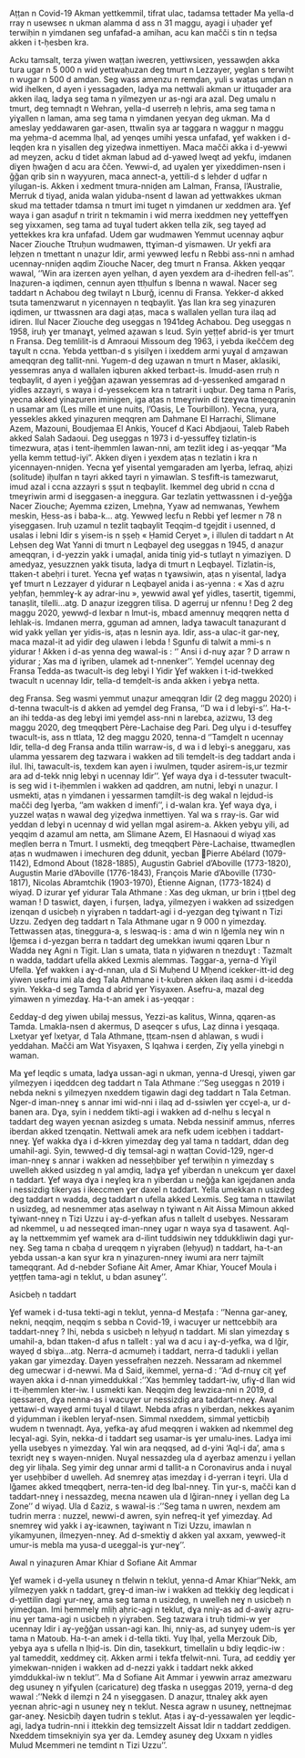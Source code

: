 Aṭṭan n Covid-19
Akman yettkemmil, tifrat ulac, tadamsa tettader
Ma yella-d rray n usewseɛ n ukman alamma d ass n 31 maggu, ayagi i uḥader ɣef terwiḥin n yimdanen seg unfafad-a amihan, acu kan mačči s tin n teḍsa akken i t-ḥesben kra.

Acku tamsalt, terza yiwen waṭṭan iweɛren, yettiwsiɛen, yessawḍen akka tura ugar n 5 000 n wid yettwaḥuzan deg tmurt n Lezzayer, yeglan s terwiḥt n wugar n 500 d amdan. Seg wass amenzu n remḍan, yuli s waṭas umḍan n wid ihelken, d ayen i yessagaden, ladɣa ma nettwali akman ur ittuqader ara akken ilaq, ladɣa seg tama n yilmeẓyen ur as-ngi ara azal. Deg umalu n tmurt, deg temnaḍt n Wehran, yella-d userreḥ n leḥris, ama seg tama n yiɣallen n laman, ama seg tama n yimdanen yeɛyan deg ukman. Ma d ameslay yeddawaren gar-asen, ttwalin sya ar taggara n waggur n maggu ma yeḥma-d acemma lḥal, ad yenqes umihi yesɛa unfafad, ɣef wakken i d-leqḍen kra n yisallen deg yizeḍwa inmettiyen. Maca mačči akka i d-yewwi ad meyzen, acku d tidet akman labud ad d-yaweḍ lweqt ad yekfu, imdanen diɣen ḥwaǧen d acu ara ččen. Yewwi-d, ad uɣalen ɣer yixeddimen-nsen i ǧǧan qrib sin n wayyuren, maca annect-a, yettili-d s leḥder d uḍfar n yilugan-is. Akken i xedment tmura-nniḍen am Lalman, Fransa, l’Australie, Merruk d tiyaḍ, anida walan yiduba-nsent d lawan ad yettwakkes ukman skud ma tettader tdamsa n tmurt imi tuget n yimdanen ur xeddmen ara. Ɣef waya i gan asaḍuf n tririt n tekmamin i wid merra ixeddmen neɣ yetteffɣen seg yixxamen, seg tama ad tuɣal tudert akken tella zik, seg tayeḍ ad yettekkes kra kra unfafad. 
Udem gar wudmawen
Yemmut ucennay aqbur Nacer Ziouche
Ttruḥun wudmawen, ttɣiman-d yismawen. Ur yekfi ara leḥzen n tmettant n unaẓur Idir, armi yewweḍ leɛfu n Rebbi ass-nni n amhad ucennay-nniḍen aqdim Ziouche Nacer, deg tmurt n Fransa. Akken yeqqar wawal, ‘’Win ara izerɛen ayen yelhan, d ayen yexdem ara d-ihedren fell-as’’. Inaẓuren-a iqdimen, cennun ayen ttḥulfun s lbenna n wawal. Nacer seg taddart n Achabou deg twilayt n Lburǧ, icennu di Fransa. Yekker-d akked tsuta tamenzwarut n yicennayen n teqbaylit. Ɣas llan kra seg yinaẓuren iqdimen, ur ttwassnen ara dagi aṭas, maca s wallalen yellan tura ilaq ad idiren. Ilul Nacer Ziouche deg useggas n 1941deg Achabou. Deg useggas n 1958, iruḥ ɣer tmanaɣt, yelmed aẓawan s lɛud. Syin yeṭṭef abrid-is ɣer tmurt n Fransa. Deg temlilit-is d Amraoui Missoum deg 1963, i yebda ikeččem deg taɣult n ccna. Yebda yettban-d s yisilɣen i ixeddem armi yuɣal d amẓawan ameqqran deg tallit-nni. Yugem-d deg uẓawan n tmurt n Maser, aklasiki, yessemras anya d wallalen iqburen akked terbaɛt-is. Imudd-asen rruḥ n teqbaylit, d ayen i yeǧǧan aẓawan yessemras ad d-yessenked amgarad n yidles azzayri, s waya i d-yessekcem kra n tatrarit i uqbur. Deg tama n Paris, yecna akked yinaẓuren iminigen, iga aṭas n tmeɣriwin di tzeɣwa timeqqranin n usamar am (Les mille et une nuits, l’Oasis, Le Tourbillon). Yecna, yura, yessekles akked yinaẓuren meqqren am Dahmane El Harrachi, Slimane Azem, Mazouni, Boudjemaa El Ankis, Youcef d Kaci Abdjaoui, Taleb Rabeh akked Salah Sadaoui. Deg useggas n 1973 i d-yessuffeɣ tizlatin-is timezwura, aṭas i tent-iḥemmlen lawan-nni, am tezlit ideg i as-yeqqar “Ma yella kemm tettuḍ-iyi”. Akken diɣen i yexdem aṭas n tezlatin i kra n yicennayen-nniḍen. Yecna ɣef yisental yemgaraden am lɣerba, lefraq, aḥizi (solitude) iḥulfan n tayri akked tayri n yimawlan. S tesfift-is tamezwarut, imud azal i ccna azzayri s ṣṣut n teqbaylit. Ikemmel deg ubrid n ccna d tmeɣriwin armi d iseggasen-a ineggura. Gar tezlatin yettwassnen i d-yeǧǧa Nacer Ziouche; Ayemma ɛzizen, Lmeḥna, Yyaw ad nemwanas, Yewhem meskin, Ḥess-as i baba-k… atg. Yewweḍ leɛfu n Rebbi ɣef leɛmer n 78 n yiseggasen.
Iruḥ uzamul n tezlit taqbaylit
Teqqim-d tgejdit i usenned, d usalas i lebni
Idir s yisem-is n ṣṣeḥ « Ḥamid Ceryet », i illulen di taddart n At Leḥsen deg Wat Yanni di tmurt n Leqbayel deg useggas n 1945, d anaẓur ameqqran, i d-yezzin yakk i umaḍal, anida tinig yid-s tutlayt n yimaziɣen. D amedyaz, yesuzznen yakk tisuta, ladɣa di tmurt n Leqbayel. Tizlatin-is, ttaken-t abeḥri i turet. Yecna ɣef waṭas n tɣawsiwin, aṭas n yisental, ladɣa ɣef tmurt n Lezzayer d yidurar n Leqbayel anida i as-yenna : « Xas d aẓru yeḥfan, ḥemmleɣ-k ay adrar-inu », yewwid awal ɣef yidles, tasertit, tigemmi, tanaṣlit, tilelli…atg. D anaẓur izeggren tilisa. D agerruj ur nfennu ! Deg 2 deg maggu 2020, yewwḍ-d lexbar n lmut-is, mbaɛd amennuɣ meqqren netta d lehlak-is. Imdanen merra, gguman ad amnen, ladɣa tawacult tanaẓurant d wid yakk yellan ɣer yidis-is, aṭas n lesnin aya. Idir, ass-a ulac-it gar-neɣ, maca mazal-it ad yidir deg ulawen i lebda ! Sgunfu di talwit a mmi-s n yidurar ! Akken i d-as yenna deg wawal-is : ‘’ Ansi i d-nuɣ aẓar ? D arraw n yidurar ; Xas ma d iɣriben, ulamek ad t-nnenker’’.
Yemḍel ucennay deg Fransa
Tedda-as twacult-is deg lebɣi I Yidir
Ɣef wakken i t-id-twekked
twacult n ucennay Idir,
tella-d temḍelt-is anda
akken i yebɣa netta.

deg Fransa. Seg wasmi yemmut unaẓur ameqqran Idir (2 deg maggu 2020) i d-tenna twacult-is d akken ad yemḍel deg Fransa, ‘’D wa i d lebɣi-s’’. Ha-t-an ihi tedda-as deg lebɣi imi yemḍel ass-nni n larebɛa, azizwu, 13 deg maggu 2020, deg tmeqqbert Père-Lachaise deg Pari. Deg ulɣu i d-tesuffeɣ twacult-is, ass n ttlata, 12 deg maggu 2020, tenna-d ‘’Tamḍelt n ucennay Idir, tella-d deg Fransa anda ttilin warraw-is, d wa i d lebɣi-s aneggaru, xas ulamma yessarem deg tazwara i wakken ad tili temḍelt-is deg taddart anda i ilul. Ihi, tawacult-is, texdem kan ayen i iwulmen, tquder asirem-is,ur tezmir ara ad d-tekk nnig lebɣi n ucennay Idir’’. Ɣef waya dɣa i d-tessuter twacult-is seg wid i t-iḥemmlen i wakken ad qaddren, am nutni, lebɣi n unaẓur. I usmekti, aṭas n yimdanen i yessarmen tamḍilt-is deg wakal n lejdud-is mačči deg lɣerba, ‘’am wakken d imenfi’’, i d-walan kra. Ɣef waya dɣa, i yuzzel waṭas n wawal deg yiẓeḍwa inmettiyen. Yal wa s rray-is. Gar wid yeddan d lebɣi n ucennay d wid yellan mgal asirem-a. Akken yebɣu yili, ad yeqqim d azamul am netta, am Slimane Azem, El Hasnaoui d wiyaḍ xas meḍlen berra n Tmurt. I usmekti, deg tmeqqbert Père-Lachaise, ttwameḍlen aṭas n wudmawen i imechuren deg ddunit, yecban Pierre Abélard (1079-1142), Edmond About (1828-1885), Augustin Gabriel d’Aboville (1773-1820), Augustin Marie d’Aboville (1776-1843), François Marie d’Aboville (1730-1817), Nicolas Abramtchik (1903-1970), Étienne Aignan, (1773-1824) d wiyaḍ.
D izurar ɣef yidurar
Tala Athmane : Xas deg ukman, ur brin i ṭṭbel deg waman !
D taswiɛt, daɣen, i furṣen, ladɣa, yilmeẓyen i wakken ad ssizedgen izenqan d usicbeḥ n yiɣraben n taddart-agi i d-yezgan deg tɣiwant n Tizi Uzzu. Zedɣen deg taddart n Tala Athmane ugar n 9 000 n yimezdaɣ. Tettwassen aṭas, tineggura-a, s leswaq-is : ama d win n lǧemla neɣ win n lǧemɛa i d-yezgan berra n taddart deg umekkan iwumi qqaren Lbur n Wadda neɣ Agni n Tigit. Llan s umata, tlata n yiḍwaren n tnezduɣt : Tazmalt n wadda, taddart ufella akked Lexmis alemmas. Taggar-a, yerna-d Yiɣil Ufella. Ɣef wakken i aɣ-d-nnan, ula d Si Muḥend U Mḥend icekker-itt-id deg yiwen usefru imi ala deg Tala Athmane i t-kubren akken ilaq asmi i d-iɛedda syin. Yekka-d seg Tamda d abrid ɣer Yisyaxen. Asefru-a, mazal deg yimawen n yimezdaɣ. Ha-t-an amek i as-yeqqar :

Ɛeddaɣ-d deg yiwen ubilaj messus,
Yezzi-as kalitus,
Winna, qqaren-as Tamda.
Lmakla-nsen d akermus,
D aseqcer s ufus,
Laẓ dinna i yesqaqa.
Lxetyar ɣef lxetyar, d Tala Athmane,
ṭṭɛam-nsen d aḥlawan,
s wudi i yeddahan.
Mačči am Wat Yisyaxen,
S lqahwa i ɛerḍen,
Ziɣ yella yinebgi n waman.

Ma ɣef leqdic s umata, ladɣa ussan-agi n ukman, yenna-d Uresqi, yiwen gar yilmeẓyen i iqeddcen deg taddart n Tala Athmane :’’Seg useggas n 2019 i nebda nekni s yilmeẓyen nxeddem tigawin dagi deg taddart n Tala Ɛetman. Nger-d iman-nneɣ s annar imi wid-nni i ilaq ad d-ssiwlen ɣer ccɣel-a, ur d-banen ara. Dɣa, syin i neddem tikti-agi i wakken ad d-nelhu s lecɣal n taddart deg wayen yeɛnan asizdeg s umata. Nebda nessinif ammus, nferres iberdan akked tzenqatin. Nettwali amek ara nefk udem icebḥen i taddart-nneɣ. Ɣef wakka dɣa i d-kkren yimezdaɣ deg yal tama n taddart, ddan deg umahil-agi. Syin, tewweḍ-d diɣ temsal-agi n waṭtan Covid-129, nger-d iman-nneɣ s annar i wakken ad nesseḥbiber ɣef terwiḥin n yimezdaɣ s uwelleh akked usizdeg n yal amḍiq, ladɣa ɣef yiberdan n unekcum ɣer daxel n taddart. Ɣef waya dɣa i neɣleq kra n yiberdan u neǧǧa kan igejdanen anda i nessizdig tikeryas i ikeccmen ɣer daxel n taddart. Yella umekkan n usizdeg deg taddart n wadda, deg taddart n ufella akked Lexmis. Seg tama n ttawilat n usizdeg, ad nesnemmer aṭas aselway n tɣiwant n Ait Aissa Mimoun akked tɣiwant-nneɣ n Tizi Uzzu i aɣ-d-yefkan afus n tallelt d usebɣes. Nessaram ad nkemmel, u ad nesseqɛed iman-nneɣ ugar n waya sya d tasawent. Aql-aɣ la nettxemmim ɣef wamek ara d-ilint tuddsiwin neɣ tddukkliwin dagi ɣur-neɣ. Seg tama n cbaḥa d ureqqem n yiɣraben (leḥyuḍ) n taddart, ha-t-an yebda ussan-a kan sɣur kra n yinaẓuren-nneɣ iwumi ara nerr tajmilt tameqqrant. Ad d-nebder Sofiane Ait Amer, Amar Khiar, Youcef Moula i yeṭṭfen tama-agi n teklut, u bdan asuneɣ’’.

Asicbeḥ n taddart

Ɣef wamek i d-tusa tekti-agi n teklut, yenna-d Mesṭafa : ‘’Nenna gar-aneɣ, nekni, neqqim, neqqim s sebba n Covid-19, i wacuɣer ur nettcebbiḥ ara taddart-nneɣ ? Ihi, nebda s usicbeḥ n leḥyuḍ n taddart. Mi slan yimezdaɣ s umahil-a, bdan ttaken-d afus n tallelt : yal wa d acu i aɣ-d-yefka, wa d lǧir, wayeḍ d sbiɣa…atg. Nerra-d acmumeḥ i taddart, nerra-d tadukli i yellan yakan gar yimezdaɣ. Dayen yessefraḥen nezzeh. Nessaram ad nkemmel deg umecwar i d-newwi. Ma d Said, ikemmel, yerna-d : ‘’Ad d-rnuɣ ciṭ ɣef wayen akka i d-nnan yimeddukkal :’’Xas ḥemmleɣ taddart-iw, ufiɣ-d llan wid i tt-iḥemmlen kter-iw. I usmekti kan. Neqqim deg lewziɛa-nni n 2019, d iqessaren, dɣa nenna-as i wacuɣer ur nessizdig ara taddart-nneɣ. Awal yettawi-d wayeḍ armi tuɣal d tilawt. Nebda afras n yiberdan, nekkes aɣanim d yiḍumman i ikeblen leryaf-nsen. Simmal nxeddem, simmal yetticbiḥ wudem n twennaḍt. Aya, yefka-aɣ afud meqqren i wakken ad nkemmel deg lecɣal-agi. Syin, nekka-d i taddart seg usamar-is ɣer umalu-ines. Ladɣa imi yella usebɣes n yimezdaɣ. Yal win ara neqqsed, ad d-yini ‘Aql-i da’, ama s texriḍt neɣ s wayen-nniḍen. Nuɣal nessazdeg ula d aɣerbaz amenzu i yellan deg yir liḥala. Seg yimir deg unnar armi d tallit-a n Coronavirus anda i nuɣal ɣer useḥbiber d uwelleh. Ad snemreɣ aṭas imezdaɣ i d-yerran i teɣri. Ula d lǧameɛ akked tmeqqbert, nerra-ten-id deg lbal-nneɣ. Tin ɣur-s, mačči kan d taddart-nneɣ i nessazdeg, meɛna nɛawen ula d lǧiran-nneɣ i yellan deg La Zone’’ d wiyaḍ. Ula d Ɛaziz, s wawal-is :’’Seg tama n uwren, nexdem am tudrin merra : nuzzel, newwi-d awren, syin nefreq-it ɣef yimezdaɣ. Ad snemreɣ wid yakk i aɣ-iɛawnen, taɣiwant n Tizi Uzzu, imawlan n yikamyunen, ilmeẓyen-nneɣ. Ad d-smektiɣ d akken yal axxam, yewweḍ-it umur-is mebla ma yusa-d uɛeggal-is ɣur-neɣ’’.


Awal n yinaẓuren Amar Khiar d Sofiane Ait Ammar


Ɣef wamek i d-yella usuneɣ n tfelwin n teklut, yenna-d Amar Khiar‘’Nekk, am yilmeẓyen yakk n taddart, greɣ-d iman-iw i wakken ad ttekkiɣ deg leqdicat i d-yettilin dagi ɣur-neɣ, ama seg tama n usizdeg, n uwelleh neɣ n usicbeḥ n yimeḍqan. Imi ḥemmelɣ mliḥ aḥric-agi n teklut, dɣa nniɣ-as ad d-awiɣ aẓru-inu ɣer tama-agi n usicbeḥ n yiɣraben. Seg tazwara i truḥ tidmi-w ɣer ucennay Idir i aɣ-yeǧǧan ussan-agi kan. Ihi, nniɣ-as, ad sunɣeɣ udem-is ɣer tama n Matoub. Ha-t-an amek i d-tella tikti. Yuɣ lḥal, yella Merzouk Dib, yebɣa aya s ufella n lḥiḍ-is. Din din, tasekkurt, timellalin u bdiɣ leqdic-iw : yal tameddit, xeddmeɣ ciṭ. Akken armi i tekfa tfelwit-nni. Tura, ad ɛeddiɣ ɣer yimekwan-nniḍen i wakken ad d-nezzi yakk i taddart nekk akked yimddukkal-iw n teklut’’. Ma d Sofiane Ait Ammar i yewwin arraz amezwaru deg usuneɣ n yifɣulen (caricature) deg tfaska n useggas 2019, yerna-d deg wawal :’’Nekk d ilemẓi n 24 n yiseggasen. D anaẓur, ttnaleɣ akk ayen yeɛnan aḥric-agi n usuneɣ neɣ n teklut. Nesɛa agraw n usuneɣ, nettnejmaɛ gar-aneɣ. Nesicbiḥ daɣen tudrin s teklut. Aṭas i aɣ-d-yessawalen ɣer leqdic-agi, ladɣa tudrin-nni i ittekkin deg temsizzelt Aissat Idir n taddart zeddigen. Nxeddem timsekniyin sya ɣer da. Lemdeɣ asuneɣ deg Uxxam n yidles Mulud Mɛemmeri ne temdint n Tizi Uzzu’’.

